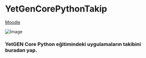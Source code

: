 # YetGenCorePythonTakip

[Moodle](https://moodle.yetkingencler.com/)

![İmage](https://yetkingencler.com/wp-content/uploads/2021/07/YetGenLogo.png)


### YetGEN Core Python eğitimindeki uygulamaların takibini buradan yap. 

